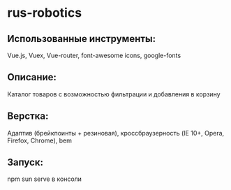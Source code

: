 # rus-robotics

## Использованные инструменты: 
Vue.js, Vuex, Vue-router, font-awesome icons, google-fonts

## Описание:
Каталог товаров с возможностью фильтрации и добавления в корзину

## Верстка:
Адаптив (брейкпоинты + резиновая), кроссбраузерность (IE 10+, Opera, Firefox, Chrome), bem

## Запуск:
npm sun serve в консоли
